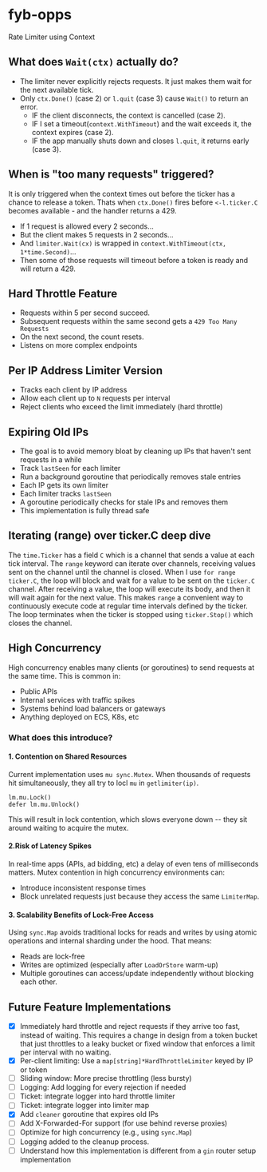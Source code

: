 # fyb-opps
Rate Limiter using Context

## What does `Wait(ctx)` actually do?
* The limiter never explicitly rejects requests. It just makes them wait for the next available tick.
* Only `ctx.Done()` (case 2) or `l.quit` (case 3) cause `Wait()` to return an error.
    - IF the client disconnects, the context is cancelled (case 2).
    - IF I set a timeout(`context.WithTimeout`) and the wait exceeds it, the context expires (case 2).
    - IF the app manually shuts down and closes `l.quit`, it returns early (case 3).

## When is "too many requests" triggered?
It is only triggered when the context times out before the ticker has a chance to release a token. Thats when `ctx.Done()` fires before `<-l.ticker.C` becomes available - and the handler returns a 429. 
* If 1 request is allowed every 2 seconds...
* But the client makes 5 requests in 2 seconds...
* And `limiter.Wait(cx)` is wrapped in `context.WithTimeout(ctx, 1*time.Second)`...
* Then some of those requests will timeout before a token is ready and will return a 429.

## Hard Throttle Feature
* Requests within 5 per second succeed.
* Subsequent requests within the same second gets a `429 Too Many Requests`
* On the next second, the count resets.
* Listens on more complex endpoints

## Per IP Address Limiter Version
* Tracks each client by IP address
* Allow each client up to `N` requests per interval
* Reject clients who exceed the limit immediately (hard throttle)

## Expiring Old IPs
* The goal is to avoid memory bloat by cleaning up IPs that haven't sent requests in a while
* Track `lastSeen` for each limiter
* Run a background goroutine that periodically removes stale entries
* Each IP gets its own limiter
* Each limiter tracks `lastSeen`
* A goroutine periodically checks for stale IPs and removes them
* This implementation is fully thread safe

## Iterating (range) over ticker.C deep dive
The `time.Ticker` has a field `C` which is a channel that sends a value at each tick interval. The `range` keyword can iterate over channels, receiving values sent on the channel until the channel is closed.
When I use `for range ticker.C`, the loop will block and wait for a value to be sent on the `ticker.C` channel. After receiving a value, the loop will execute its body, and then it will wait again for the next value. This makes `range` a convenient way to continuously execute code at regular time intervals defined by the ticker.
The loop terminates when the ticker is stopped using `ticker.Stop()` which closes the channel. 

## High Concurrency
High concurrency enables many clients (or goroutines) to send requests at the same time. This is common in:
* Public APIs
* Internal services with traffic spikes
* Systems behind load balancers or gateways
* Anything deployed on ECS, K8s, etc
### What does this introduce?
#### 1. Contention on Shared Resources
Current implementation uses `mu sync.Mutex`. When thousands of requests hit simultaneously, they all try to locl `mu` in `getlimiter(ip)`.
```
lm.mu.Lock()
defer lm.mu.Unlock()
```
This will result in lock contention, which slows everyone down -- they sit around waiting to acquire the mutex.
#### 2.Risk of Latency Spikes
In real-time apps (APIs, ad bidding, etc) a delay of even tens of milliseconds matters. Mutex contention in high concurrency environments can:
* Introduce inconsistent response times
* Block unrelated requests just because they access the same `LimiterMap`.

#### 3. Scalability Benefits of Lock-Free Access
Using `sync.Map` avoids traditional locks for reads and writes by using atomic operations and internal sharding under the hood. That means:
* Reads are lock-free
* Writes are optimized (especially after `LoadOrStore` warm-up)
* Multiple goroutines can access/update independently without blocking each other. 

## Future Feature Implementations
- [x] Immediately hard throttle and reject requests if they arrive too fast, instead of waiting. This requires a change in design from a token bucket that just throttles to a leaky bucket or fixed window that enforces a limit per interval with no waiting. 
- [x] Per-client limiting: Use a `map[string]*HardThrottleLimiter` keyed by IP or token
- [ ] Sliding window: More precise throttling (less bursty)
- [ ] Logging: Add logging for every rejection if needed
- [ ] Ticket: integrate logger into hard throttle limiter
- [ ] Ticket: integrate logger into limiter map
- [x] Add `cleaner` goroutine that expires old IPs
- [ ] Add X-Forwarded-For support (for use behind reverse proxies) 
- [ ] Optimize for high concurrency (e.g., using `sync.Map`)
- [ ] Logging added to the cleanup process. 
- [ ] Understand how this implementation is different from a `gin` router setup implementation 
